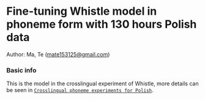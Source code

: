 # Fine-tuning Whistle model in phoneme form with 130 hours Polish data
Author: Ma, Te (mate153125@gmail.com)
### Basic info
This is the model in the crosslingual experiment of Whistle, more details can be seen in [`Crosslingual phoneme experiments for Polish`](../../../../../cv-lang10/exp/Crosslingual/pl/Multi._phoneme_ft_phoneme_130h/readme.md).